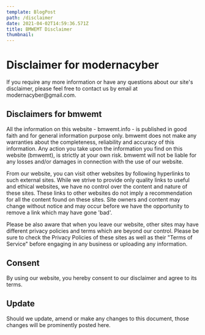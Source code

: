 ```yaml
---
template: BlogPost
path: /disclaimer
date: 2021-04-02T14:59:36.571Z
title: BMWEMT Disclaimer
thumbnail: 
---
```

#  



<h1>Disclaimer for modernacyber</h1>

<p>If you require any more information or have any questions about our site's disclaimer, please feel free to contact us by email at modernacyber@gmail.com.</p>

<h2>Disclaimers for bmwemt</h2>

<p>All the information on this website - bmwemt.info - is published in good faith and for general information purpose only. bmwemt does not make any warranties about the completeness, reliability and accuracy of this information. Any action you take upon the information you find on this website (bmwemt), is strictly at your own risk. bmwemt will not be liable for any losses and/or damages in connection with the use of our website.</p>

<p>From our website, you can visit other websites by following hyperlinks to such external sites. While we strive to provide only quality links to useful and ethical websites, we have no control over the content and nature of these sites. These links to other websites do not imply a recommendation for all the content found on these sites. Site owners and content may change without notice and may occur before we have the opportunity to remove a link which may have gone 'bad'.</p>

<p>Please be also aware that when you leave our website, other sites may have different privacy policies and terms which are beyond our control. Please be sure to check the Privacy Policies of these sites as well as their "Terms of Service" before engaging in any business or uploading any information.</p>

<h2>Consent</h2>

<p>By using our website, you hereby consent to our disclaimer and agree to its terms.</p>

<h2>Update</h2>

<p>Should we update, amend or make any changes to this document, those changes will be prominently posted here.</p>